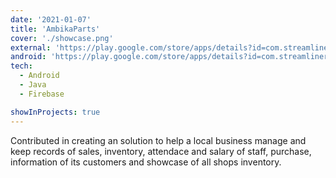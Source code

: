 ```yaml
---
date: '2021-01-07'
title: 'AmbikaParts'
cover: './showcase.png'
external: 'https://play.google.com/store/apps/details?id=com.streamliners.ambika'
android: 'https://play.google.com/store/apps/details?id=com.streamliners.ambika'
tech:
  - Android
  - Java
  - Firebase

showInProjects: true
---
```


Contributed in creating an solution to help a local business manage and keep records of sales, inventory, attendace and salary of staff, purchase, information of its customers and showcase of all shops inventory.
